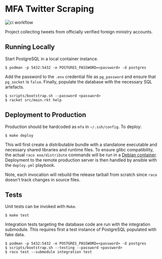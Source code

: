 # MFA Twitter Scraping

![ci workflow](https://github.com/jsks/mfa-twitter/actions/workflows/ci.yml/badge.svg)

Project collecting tweets from officially verified foreign ministry
accounts.

## Running Locally

Start PostgreSQL in a local container instance.

```shell
$ podman -p 5432:5432 -e POSTGRES_PASSWORD=<password> -d postgres
```

Add the password to the `.env` credential file as `pg_password` and
ensure that `pg_socket` is `false`. Finally, populate the database
with the necessary SQL artefacts.

```shell
$ scripts/bootstrap.sh --password <password>
$ racket src/main.rkt help
```

## Deployment to Production

Production should be hardcoded as `mfa` in `~/.ssh/config`. To deploy:

```shell
$ make deploy
```

This will first create a distributable bundle with a standalone
executable and necessary shared libraries and runtime files. To ensure
glibc compatibility, the actual `raco exe/distribute` commands will be
run in a [Debian container](https://github.com/jsks/mfa-infra/pkgs/container/racket-build).
Deployment to the remote production server is then handled by ansible
with the `deploy.yml` playbook.

Note, each invocation will rebuild the release tarball from scratch
since `raco` doesn't track changes in source files.

## Tests

Unit tests can be invoked with `Make`.

```shell
$ make test
```

Integration tests targeting the database code are run with the
integration submodule. This requires first a test instance of
PostgreSQL populated with fake data.

```shell
$ podman -p 5432:5432 -e POSTGRES_PASSWORD=<password> -d postgres
$ scripts/bootstrap.sh --testing --password <password>
$ raco test --submodule integration test
```
